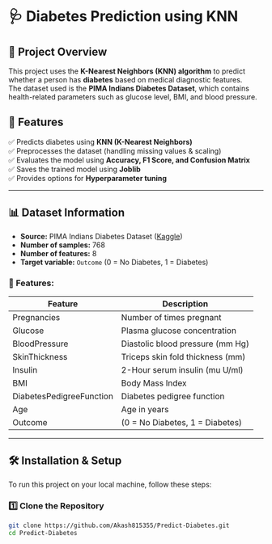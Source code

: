 # 🩺 Diabetes Prediction using KNN

## 📖 Project Overview
This project uses the **K-Nearest Neighbors (KNN) algorithm** to predict whether a person has **diabetes** based on medical diagnostic features.  
The dataset used is the **PIMA Indians Diabetes Dataset**, which contains health-related parameters such as glucose level, BMI, and blood pressure.

## 🚀 Features
✅ Predicts diabetes using **KNN (K-Nearest Neighbors)**  
✅ Preprocesses the dataset (handling missing values & scaling)  
✅ Evaluates the model using **Accuracy, F1 Score, and Confusion Matrix**  
✅ Saves the trained model using **Joblib**  
✅ Provides options for **Hyperparameter tuning**  

---

## 📊 Dataset Information
- **Source:** PIMA Indians Diabetes Dataset ([Kaggle](https://www.kaggle.com/datasets/uciml/pima-indians-diabetes-database))  
- **Number of samples:** 768  
- **Number of features:** 8  
- **Target variable:** `Outcome` (0 = No Diabetes, 1 = Diabetes)  

### **📌 Features:**
| Feature | Description |
|---------|------------|
| Pregnancies | Number of times pregnant |
| Glucose | Plasma glucose concentration |
| BloodPressure | Diastolic blood pressure (mm Hg) |
| SkinThickness | Triceps skin fold thickness (mm) |
| Insulin | 2-Hour serum insulin (mu U/ml) |
| BMI | Body Mass Index |
| DiabetesPedigreeFunction | Diabetes pedigree function |
| Age | Age in years |
| Outcome | (0 = No Diabetes, 1 = Diabetes) |

---

## 🛠 **Installation & Setup**
To run this project on your local machine, follow these steps:

### **1️⃣ Clone the Repository**
```bash
git clone https://github.com/Akash815355/Predict-Diabetes.git
cd Predict-Diabetes
